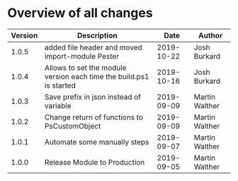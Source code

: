 # Overview of all changes

Version | Description | Date | Author
-|-|-|-
1.0.5 | added file header and moved import-module Pester | 2019-10-22 | Josh Burkard
1.0.4 | Allows to set the module version each time the build.ps1 is started | 2019-10-16 | Josh Burkard
1.0.3 | Save prefix in json instead of variable | 2019-09-09 | Martin Walther
1.0.2 | Change return of functions to PsCustomObject | 2019-09-09 | Martin Walther
1.0.1 | Automate some manually steps | 2019-09-07 | Martin Walther
1.0.0 | Release Module to Production | 2019-09-05 | Martin Walther
